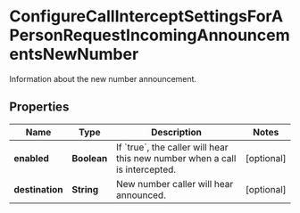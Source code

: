 <!--  Copyright 2025 Cisco Systems Inc.

Permission is hereby granted, free of charge, to any person obtaining a copy
of this software and associated documentation files (the "Software"), to deal
in the Software without restriction, including without limitation the rights
to use, copy, modify, merge, publish, distribute, sublicense, and/or sell
copies of the Software, and to permit persons to whom the Software is
furnished to do so, subject to the following conditions:

The above copyright notice and this permission notice shall be included in
all copies or substantial portions of the Software.

THE SOFTWARE IS PROVIDED "AS IS", WITHOUT WARRANTY OF ANY KIND, EXPRESS OR
IMPLIED, INCLUDING BUT NOT LIMITED TO THE WARRANTIES OF MERCHANTABILITY,
FITNESS FOR A PARTICULAR PURPOSE AND NONINFRINGEMENT. IN NO EVENT SHALL THE
AUTHORS OR COPYRIGHT HOLDERS BE LIABLE FOR ANY CLAIM, DAMAGES OR OTHER
LIABILITY, WHETHER IN AN ACTION OF CONTRACT, TORT OR OTHERWISE, ARISING FROM,
OUT OF OR IN CONNECTION WITH THE SOFTWARE OR THE USE OR OTHER DEALINGS IN
THE SOFTWARE.-->


# ConfigureCallInterceptSettingsForAPersonRequestIncomingAnnouncementsNewNumber

Information about the new number announcement.

## Properties

| Name | Type | Description | Notes |
|------------ | ------------- | ------------- | -------------|
|**enabled** | **Boolean** | If &#x60;true&#x60;, the caller will hear this new number when a call is intercepted. |  [optional] |
|**destination** | **String** | New number caller will hear announced. |  [optional] |



